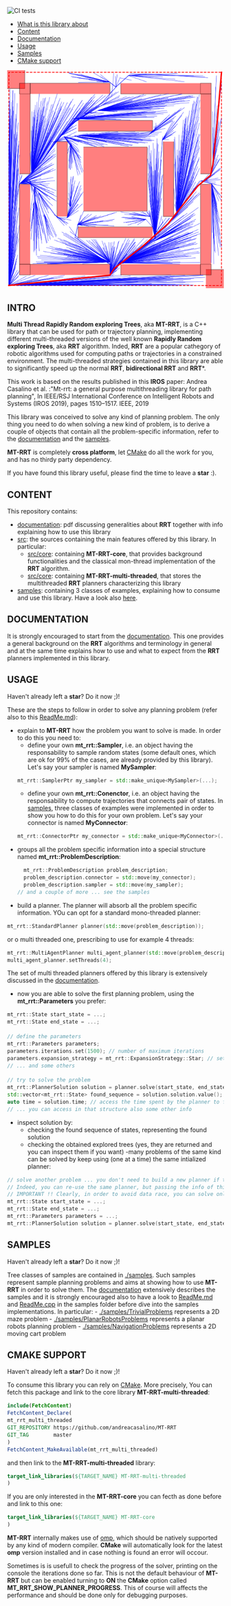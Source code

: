 ![CI tests](https://github.com/andreacasalino/MT-RRT/actions/workflows/runTests.yml/badge.svg)

- [What is this library about](#intro)
- [Content](#content)
- [Documentation](#documentation)
- [Usage](#usage)
- [Samples](#samples)
- [CMake support](#cmake-support)

![MazeProblem](./img.png)

## INTRO

**Multi Thread Rapidly Random exploring Trees**, aka **MT-RRT**, is a C++ library that can be used for path or trajectory planning, implementing different multi-threaded versions of the well known **Rapidly Random exploring Trees**, aka **RRT** algorithm. Inded, **RRT** are a popular cathegory of robotic algorithms used for computing paths or trajectories in a constrained environment.
The multi-threaded strategies contained in this library are able to significantly speed up the normal **RRT**, **bidirectional  RRT** and **RRT***.

This work is based on the results published in this **IROS** paper:
Andrea Casalino et al. :"Mt-rrt: a general purpose multithreading library for path planning", In IEEE/RSJ International Conference on Intelligent Robots and Systems (IROS 2019), pages 1510–1517. IEEE, 2019

This library was conceived to solve any kind of planning problem. The only thing you need to do when solving a new kind of problem, is to derive a couple of objects that contain all the
problem-specific information, refer to the [documentation](./doc/MT-RRT.pdf) and the [samples](#samples). 

**MT-RRT** is completely **cross platform**, let [CMake](#cmake-support) do all the work for you, and has no thirdy party dependency.

If you have found this library useful, please find the time to leave a **star** :).

## CONTENT

This repository contains:
  - [documentation](./doc/MT-RRT.pdf): pdf discussing generalities about **RRT** together with info explaining how to use this library
  - [src](./src/): the sources containing the main features offered by this library. In particular:
    - [src/core](./src/core/): containing **MT-RRT-core**, that provides background functionalities and the classical mon-thread implementation of the **RRT** algorithm.
    - [src/core](./src/core/): containing **MT-RRT-multi-threaded**, that stores the multithreaded **RRT** planners characterizing this library
  - [samples](./samples/): containing 3 classes of examples, explaining how to consume and use this library. Have a look also [here](#samples).

## DOCUMENTATION

It is strongly encouraged to start from the [documentation](doc/MT-RRT.pdf).
This one provides a general background on the **RRT** algorithms and terminology in general and at the same time explains how to use and what to expect from the **RRT** planners implemented in this library.

## USAGE

Haven't already left a **star**? Do it now ;)!

These are the steps to follow in order to solve any planning problem (refer also to this [ReadMe.md](./samples/ReadMe.md)):
- explain to **MT-RRT** how the problem you want to solve is made. In order to do this you need to:
  - define your own **mt_rrt::Sampler**, i.e. an object having the responsability to sample random states (some default ones, which are ok for 99% of the cases, are already provided by this library). Let's say your sampler is named **MySampler**:
  ```cpp
  mt_rrt::SamplerPtr my_sampler = std::make_unique<MySampler>(...);
  ```
  - define your own **mt_rrt::Conenctor**, i.e. an object having the responsability to compute trajectories that connects pair of states.
  In [samples](./samples/), three classes of examples were implemented in order to show you how to do this for your own problem. Let's say your connector is named **MyConnector**:
  ```cpp
  mt_rrt::ConnectorPtr my_connector = std::make_unique<MyConnector>(...);
  ```
- groups all the problem specific information into a special structure named **mt_rrt::ProblemDescription**:
  ```cpp
	mt_rrt::ProblemDescription problem_description;
	problem_description.connector = std::move(my_connector);
	problem_description.sampler = std::move(my_sampler);
  // and a couple of more ... see the samples
  ```
- build a planner. The planner will absorb all the problem specific information. YOu can opt for a standard mono-threaded planner:
```cpp
mt_rrt::StandardPlanner planner(std::move(problem_description));
```
or o multi threaded one, prescribing to use for example 4 threads:
```cpp
mt_rrt::MultiAgentPlanner multi_agent_planner(std::move(problem_description));
multi_agent_planner.setThreads(4);
```
The set of multi threaded planners offered by this library is extensively discussed in the [documentation](./doc/MT-RRT.pdf).
- now you are able to solve the first planning problem, using the **mt_rrt::Parameters** you prefer:
```cpp
mt_rrt::State start_state = ...;
mt_rrt::State end_state = ...;

// define the parameters
mt_rrt::Parameters parameters;
parameters.iterations.set(1500); // number of maximum iterations
parameters.expansion_strategy = mt_rrt::ExpansionStrategy::Star; // set the strategy, see Section "Background on RRT" of the documentation
// ... and some others

// try to solve the problem
mt_rrt::PlannerSolution solution = planner.solve(start_state, end_state, parameters);
std::vector<mt_rrt::State> found_sequence = solution.solution.value(); // access the found solution (is nullopt if no solution was found)
auto time = solution.time; // access the time spent by the planner to find a solution
// ... you can access in that structure also some other info
```
- inspect solution by:
  - checking the found sequence of states, representing the found solution
  - checking the obtained explored trees (yes, they are returned and you can inspect them if you want)
-many problems of the same kind can be solved by keep using (one at a time) the same intialized planner:
```cpp
// solve another problem ... you don't need to build a new planner if the problem is of the same kind.
// Indeed, you can re-use the same planner, but passing the info of this other particular problem to solve
// IMPORTANT !! Clearly, in order to avoid data race, you can solve only 1 problem at a time per planner
mt_rrt::State start_state = ...;
mt_rrt::State end_state = ...;
mt_rrt::Parameters parameters = ...;
mt_rrt::PlannerSolution solution = planner.solve(start_state, end_state, parameters);
```

## SAMPLES

Haven't already left a **star**? Do it now ;)!

Tree classes of samples are contained in [./samples](./samples/). Such samples represent sample planning problems and aims at showing how to use **MT-RRT** in order to solve them.
The [documentation](doc/MT-RRT.pdf) extensively describes the samples and it is strongly encouraged also to have a look to [ReadMe.md](./samples/ReadMe.md) and  [ReadMe.cpp](./samples/ReadMe.cpp) in the samples folder before dive into the samples implementations.
In particular:
	- [./samples/TrivialProblems](./samples/TrivialProblems) represents a 2D maze problem
	- [./samples/PlanarRobotsProblems](./samples/PlanarRobotsProblems) represents a planar robots planning problem
	- [./samples/NavigationProblems](./samples/NavigationProblems) represents a 2D moving cart problem

## CMAKE SUPPORT

Haven't already left a **star**? Do it now ;)!
   
To consume this library you can rely on [CMake](https://cmake.org).
More precisely, You can fetch this package and link to the core library **MT-RRT-multi-threaded**:
```cmake
include(FetchContent)
FetchContent_Declare(
mt_rrt_multi_threaded
GIT_REPOSITORY https://github.com/andreacasalino/MT-RRT
GIT_TAG        master
)
FetchContent_MakeAvailable(mt_rrt_multi_threaded)
```

and then link to the **MT-RRT-multi-threaded** library:
```cmake
target_link_libraries(${TARGET_NAME} MT-RRT-multi-threaded
)
```

If you are only interested in the **MT-RRT-core** you can fecth as done before and link to this one:
```cmake
target_link_libraries(${TARGET_NAME} MT-RRT-core
)
```

**MT-RRT** internally makes use of [omp](https://en.wikipedia.org/wiki/OpenMP), which should be natively supported by any kind of modern compiler. **CMake** will automatically look for the latest **omp** version installed and in case nothing is found an error will occour.

Sometimes is is usefull to check the progress of the solver, printing on the console the iterations done so far. This is not the default behaviour of **MT-RRT** but can be enabled turning to **ON** the **CMake** option called **MT_RRT_SHOW_PLANNER_PROGRESS**. This of course will affects the performance and should be done only for debugging purposes.
